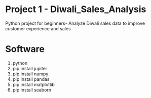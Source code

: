 # Project 1 - Diwali_Sales_Analysis
Python project for beginners- Analyze Diwali sales data to improve customer experience and sales

# Software
1. python
2. pip install jupiter
3. pip install numpy
4. pip install pandas
5. pip install matplotlib
5. pip install seaborn
